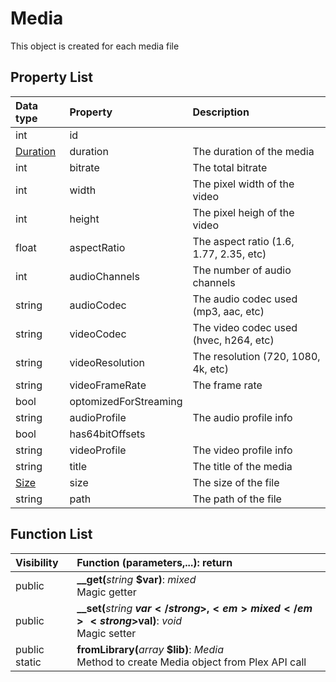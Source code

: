 # Media

This object is created for each media file

## Property List

| Data type | Property | Description |
|:----------|:---------|:------------|
| int | id | |
| [Duration](Duration.md) | duration | The duration of the media |
| int | bitrate | The total bitrate |
| int | width | The pixel width of the video |
| int | height | The pixel heigh of the video |
| float | aspectRatio | The aspect ratio (1.6, 1.77, 2.35, etc) |
| int | audioChannels | The number of audio channels |
| string | audioCodec | The audio codec used (mp3, aac, etc) |
| string | videoCodec | The video codec used (hvec, h264, etc) |
| string | videoResolution | The resolution (720, 1080, 4k, etc) |
| string | videoFrameRate | The frame rate |
| bool | optomizedForStreaming |  |
| string | audioProfile | The audio profile info |
| bool | has64bitOffsets |  |
| string | videoProfile | The video profile info |
| string | title | The title of the media |
| [Size](Size.md) | size | The size of the file |
| string | path | The path of the file |

## Function List

| Visibility | Function (parameters,...): return |
|:-----------|:---------|
| public | <strong>__get(</strong><em>string</em> <strong>$var)</strong>: <em>mixed</em><br />Magic getter |
| public | <strong>__set(</strong><em>string</em> <strong>$var</strong>, <em>mixed</em><strong>$val)</strong>: <em>void</em><br />Magic setter |
| public static | <strong>fromLibrary(</strong><em>array</em> <strong>$lib)</strong>: <em>Media</em><br />Method to create Media object from Plex API call |